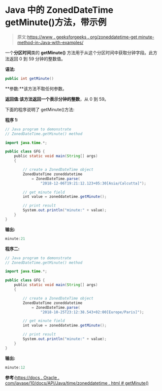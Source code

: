 # Java 中的 ZonedDateTime getMinute()方法，带示例

> 原文:[https://www . geeksforgeeks . org/zoneddatetime-get minute-method-in-Java-with-examples/](https://www.geeksforgeeks.org/zoneddatetime-getminute-method-in-java-with-examples/)

一个**分区时间**类的 **getMinute()** 方法用于从这个分区时间中获取分钟字段。此方法返回 0 到 59 分钟的整数值。

**语法:**

```java
public int getMinute()

```

**参数:**该方法不取任何参数。

**返回值:**该方法返回一个表示分钟的**整数**，从 0 到 59。

下面的程序说明了 getMinute()方法:

**程序 1:**

```java
// Java program to demonstrate
// ZonedDateTime.getMinute() method

import java.time.*;

public class GFG {
    public static void main(String[] args)
    {

        // create a ZonedDateTime object
        ZonedDateTime zoneddatetime
            = ZonedDateTime.parse(
                "2018-12-06T19:21:12.123+05:30[Asia/Calcutta]");

        // get minute field
        int value = zoneddatetime.getMinute();

        // print result
        System.out.println("minute:" + value);
    }
}
```

**输出:**

```java
minute:21

```

**程序二:**

```java
// Java program to demonstrate
// ZonedDateTime.getMinute() method

import java.time.*;

public class GFG {
    public static void main(String[] args)
    {

        // create a ZonedDateTime object
        ZonedDateTime zoneddatetime
            = ZonedDateTime.parse(
                "2018-10-25T23:12:38.543+02:00[Europe/Paris]");

        // get minute field
        int value = zoneddatetime.getMinute();

        // print result
        System.out.println("minute:" + value);
    }
}
```

**输出:**

```java
minute:12

```

**参考:**[https://docs . Oracle . com/javase/10/docs/API/Java/time/zoneddatetime . html # getMinute()](https://docs.oracle.com/javase/10/docs/api/java/time/ZonedDateTime.html#getMinute())